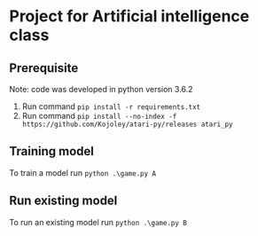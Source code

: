 # Project for Artificial intelligence class

## Prerequisite
Note: code was developed in python version 3.6.2
1. Run command `pip install -r requirements.txt`
2. Run command `pip install --no-index -f https://github.com/Kojoley/atari-py/releases atari_py`

## Training model
To train a model run `python .\game.py A`

## Run existing model
To run an existing model run `python .\game.py B`
